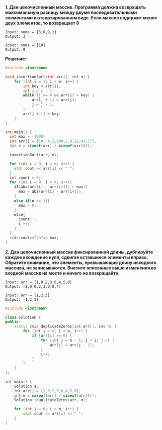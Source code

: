 ****1. Дан целочисленный массив. Программа должна возвращать максимальную разницу между двумя последовательными элементами в отсортированном виде. Если массив содержит менее двух элементов, то возвращает 0****

```**Пример 1:**
Input: nums = [3,6,9,1]
Output: 3
```
```**Пример 2:**
Input: nums = [10]
Output: 0
```
**Решение:**
```cpp
#include <iostream>

void insertionSort(int arr[], int n) {
    for (int i = 1; i < n; i++) {
        int key = arr[i];
        int j = i - 1;
        while (j >= 0 && arr[j] > key) {
            arr[j + 1] = arr[j];
            j = j - 1;
        }
        arr[j + 1] = key;
    }
}

int main() {
  int max = -1000;
  int arr[] = {10, 4,2,100,2,8,12,43,77};
  int n = sizeof(arr) / sizeof(arr[0]);

  insertionSort(arr, n);

  for (int i = 0; i < n; i++) {
    std::cout << arr[i] << " ";
  }
  int count = 0;
  for (int i = 0; i < n; i++){
    if(abs(arr[i] - arr[i+1]) > max){
      max = abs(arr[i] - arr[i+1]);
    }
    else if(n <= 1){
      max = 0;
    }
    else{
      count++;
      i ++;
    }
  }
  std::cout<<"\n"<< max;
}
```

****2. Дан целочисленный массив фиксированной длины, дублируйте каждое вхождение нуля, сдвигая оставшиеся элементы вправо.
Обратите внимание, что элементы, превышающие длину исходного массива, не записываются. Внесите описанные выше изменения во входной массив на месте и ничего не возвращайте.****

```Пример 1
Input: arr = [1,0,2,3,0,4,5,0]
Output: [1,0,0,2,3,0,0,4]
```
```Пример 2
Input: arr = [1,2,3]
Output: [1,2,3]
```
```cpp
#include <iostream>

class Solution {
public:
    static void duplicateZeros(int arr[], int n) {
        for (int i = 0; i < n; i++) {
            if (arr[i] == 0) {
                for (int j = n - 1; j > i; j--) {
                    arr[j] = arr[j - 1];
                }
                i++;
            }
        }
    }
};

int main() {
    Solution s;
    int arr[] = {1,0,2,3,0,4,5,0};
    int n = sizeof(arr) / sizeof(arr[0]);
    Solution::duplicateZeros(arr, n);

    for (int i = 0; i < n; i++) {
        std::cout << arr[i] << " ";
    }
}
```
